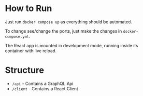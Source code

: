 # How to Run

Just run `docker compose up` as everything should be automated.

To change see/change the ports, just make the changes in `docker-compose.yml`.

The React app is mounted in development mode, running inside its container with live reload.

# Structure

-   `/api` - Contains a GraphQL Api
-   `/client` - Contains a React Client
